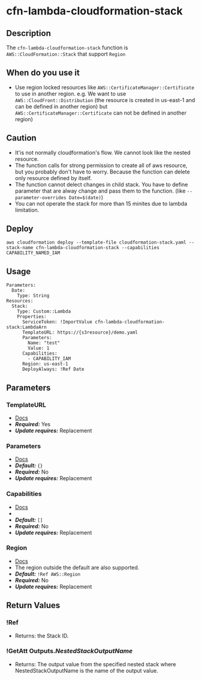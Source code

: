 # cfn-lambda-cloudformation-stack
## Description
The `cfn-lambda-cloudformation-stack` function is `AWS::CloudFormation::Stack` that support `Region`

## When do you use it
* Use region locked resources like `AWS::CertificateManager::Certificate` to use in another region. e.g. We want to use `AWS::CloudFront::Distribution` (the resource is created in us-east-1 and can be defined in another region) but `AWS::CertificateManager::Certificate` can not be defined in another region)

## Caution
* It'is not normally cloudformation's flow. We cannot look like the nested resource.
* The function calls for strong permission to create all of aws resource, but you probably don't have to worry. Because the function can delete only resource defined by itself.
* The function cannot delect changes in child stack. You have to define parameter that are alway change and pass them to the function. (like `--parameter-overrides Date=$(date)`)
* You can not operate the stack for more than 15 minites due to lambda limitation.

## Deploy
```
aws cloudformation deploy --template-file cloudformation-stack.yaml --stack-name cfn-lambda-cloudformation-stack --capabilities CAPABILITY_NAMED_IAM
```

## Usage
```
Parameters:
  Date:
    Type: String
Resources:
  Stack:
    Type: Custom::Lambda
    Properties:
      ServiceToken: !ImportValue cfn-lambda-cloudformation-stack:LambdaArn
      TemplateURL: https://{s3resource}/demo.yaml
      Parameters:
        Name: "test"
        Value: 1
      Capabilities:
        - CAPABILITY_IAM
      Region: us-east-1
      DeployAlways: !Ref Date
```

## Parameters
### TemplateURL
- [Docs](https://docs.aws.amazon.com/AWSCloudFormation/latest/UserGuide/aws-properties-stack.html#cfn-cloudformation-stack-templateurl)
- ***Required:*** Yes
- ***Update requires:*** Replacement
### Parameters
- [Docs](https://docs.aws.amazon.com/AWSCloudFormation/latest/UserGuide/aws-properties-stack.html#cfn-cloudformation-stack-parameters)
- ***Default:*** `{}`
- ***Required:*** No
- ***Update requires:*** Replacement
### Capabilities
- [Docs](https://docs.aws.amazon.com/AWSCloudFormation/latest/UserGuide/using-iam-template.html#using-iam-capabilities)
- 
- ***Default:*** `[]`
- ***Required:*** No
- ***Update requires:*** Replacement
### Region
- [Docs](https://docs.aws.amazon.com/general/latest/gr/rande.html)
- The region outside the default are also supported.
- ***Default:*** `!Ref AWS::Region`
- ***Required:*** No
- ***Update requires:*** Replacement

## Return Values
### !Ref
- Returns: the Stack ID.
### !GetAtt Outputs.*NestedStackOutputName*
- Returns: The output value from the specified nested stack where NestedStackOutputName is the name of the output value.
